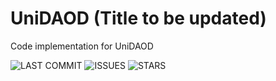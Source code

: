 # UniDAOD (Title to be updated)
Code implementation for UniDAOD

![LAST COMMIT](https://img.shields.io/github/last-commit/zyfone/UniDAOD) 
![ISSUES](https://img.shields.io/github/issues/zyfone/UniDAOD)
![STARS](https://img.shields.io/github/stars/zyfone/UniDAOD)

